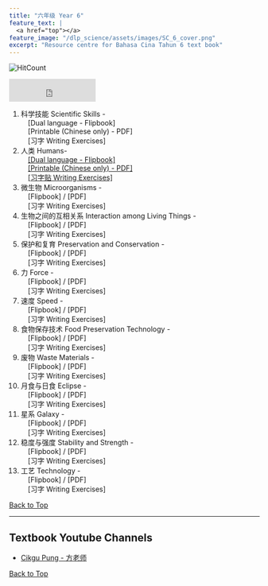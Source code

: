 ```yaml
---
title: "六年级 Year 6" 
feature_text: |
  <a href="top"></a>
feature_image: "/dlp_science/assets/images/SC_6_cover.png"
excerpt: "Resource centre for Bahasa Cina Tahun 6 text book"
---
```

![HitCount](https://hits.dwyl.com/multilingual-malaysian/dlp_science.svg?style=flat-square)

<iframe src="https://www.facebook.com/plugins/like.php?href=https%3A%2F%2Fmultilingual-malaysian.github.io%2Fdlp_science%2Fyear6%2F&width=174&layout=button_count&action=like&size=large&share=true&height=46&appId" width="174" height="46" style="border:none;overflow:hidden" scrolling="no" frameborder="0" allowfullscreen="true" allow="autoplay; clipboard-write; encrypted-media; picture-in-picture; web-share"></iframe>

1. 科学技能 Scientific Skills - <br />
   &emsp;[Dual language - Flipbook] <br />
   &emsp;[Printable (Chinese only) - PDF]<br />
   &emsp;[习字 Writing Exercises]
2. 人类 Humans- <br />
   &emsp;<a href="https://online.fliphtml5.com/pjnuy/xlav/" target="_blank">[Dual language - Flipbook]</a> <br />
   &emsp;<a href="/dlp_science/doc/year6/sc_year6_chapter2_chinese.pdf" target="_blank">[Printable (Chinese only) - PDF]</a><br />
   &emsp;<a href="/dlp_science/doc/year6/sc_year6_chapter2_writing.pdf" target="_blank">[习字贴 Writing Exercises]</a>
3. 微生物 Microorganisms - <br />
   &emsp;[Flipbook] / [PDF]<br />
   &emsp;[习字 Writing Exercises]
4. 生物之间的互相关系 Interaction among Living Things - <br />
   &emsp;[Flipbook] / [PDF]<br />
   &emsp;[习字 Writing Exercises]
5. 保护和复育 Preservation and Conservation - <br />
   &emsp;[Flipbook] / [PDF]<br />
   &emsp;[习字 Writing Exercises]
6. 力 Force - <br />
   &emsp;[Flipbook] / [PDF]<br />
   &emsp;[习字 Writing Exercises]
7. 速度 Speed - <br />
   &emsp;[Flipbook] / [PDF]<br />
   &emsp;[习字 Writing Exercises]
8. 食物保存技术 Food Preservation Technology - <br />
   &emsp;[Flipbook] / [PDF]<br />
   &emsp;[习字 Writing Exercises]
9. 废物 Waste Materials - <br />
   &emsp;[Flipbook] / [PDF]<br />
   &emsp;[习字 Writing Exercises]
10. 月食与日食 Eclipse - <br />
   &emsp;[Flipbook] / [PDF]<br />
   &emsp;[习字 Writing Exercises]
11. 星系 Galaxy - <br />
   &emsp;[Flipbook] / [PDF]<br />
   &emsp;[习字 Writing Exercises]
12. 稳度与强度 Stability and Strength - <br />
   &emsp;[Flipbook] / [PDF]<br />
   &emsp;[习字 Writing Exercises]
13. 工艺 Technology - <br />
   &emsp;[Flipbook] / [PDF]<br />
   &emsp;[习字 Writing Exercises]

[Back to Top](#top)

----
## Textbook Youtube Channels<a name="videos"></a>
- [Cikgu Pung - 方老师](https://youtube.com/playlist?list=PLeyRyduWLbPmoUUKP_kPt-EnDFNt-9Qvt)

[Back to Top](#top)
